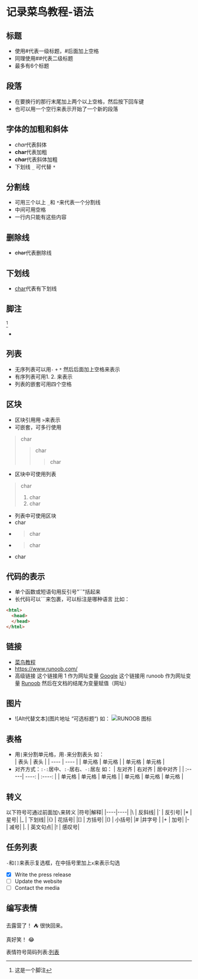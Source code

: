 # 记录菜鸟教程-语法

## 标题
- 使用#代表一级标题，#后面加上空格
- 同理使用##代表二级标题
- 最多有6个标题

## 段落
- 在要换行的那行末尾加上两个以上空格，然后按下回车键
- 也可以用一个空行来表示开始了一个新的段落

## 字体的加粗和斜体
- *char*代表斜体
- **char**代表加粗
- ***char***代表斜体加粗
- 下划线 `_` 可代替 `*`

## 分割线
- 可用三个以上 ` _ `和  ` * `来代表一个分割线
- 中间可用空格
- 一行内只能有这些内容

## 删除线

- ~~char~~代表删除线

## 下划线

- <u>char</u>代表有下划线

## 脚注
[^ 脚注]	
	
- [^ 脚注]: 这是一个脚注

## 列表
- 无序列表可以用`-` 	`+`     `*` 然后后面加上空格来表示
- 有序列表可用1.	2. 	来表示
- 列表的嵌套可用四个空格

## 区块

- 区块引用用 `>`来表示
- 可嵌套，可多行使用
>char
>>char
>>
>>>char
- 区块中可使用列表
>char
>1. char
>2. char
- 列表中可使用区块
- char
- >char
- >char
- char
## 代码的表示

- 单个函数或短语句用反引号"``"括起来
- 长代码可以```来包裹，可以标注是哪种语言
比如：
```html
<html>
  <head>
  </head>
</html>
```
## 链接
- [菜鸟教程](https://www.runoob.com/)
- <https://www.runoob.com/>
- 高级链接
这个链接用 1 作为网址变量 [Google][1]
这个链接用 runoob 作为网址变量 [Runoob][runoob]
然后在文档的结尾为变量赋值（网址）
	
[1]: http://www.google.com/
[runoob]: http://www.runoob.com/
## 图片
- ![Alt代替文本](图片地址 “可选标题“)
如：
![RUNOOB 图标](http://static.runoob.com/images/runoob-logo.png "RUNOOB")
## 表格
- 用`|`来分割单元格，用`-`来分割表头
如：	
|  表头   | 表头  |
|  ----  | ----  |
| 单元格  | 单元格 |
| 单元格  | 单元格 |
- 对齐方式：`:-:`居中、`:-`居右、`-:`居左
如：
| 左对齐 | 右对齐 | 居中对齐 |
| :-----| ----: | :----: |
| 单元格 | 单元格 | 单元格 |
| 单元格 | 单元格 | 单元格 |
## 转义
以下符号可通过前面加`\`来转义
|符号|解释|
|----|----|
|\  | 反斜线|
|`  | 反引号|
|*  | 星号|
|_  | 下划线|
|{} | 花括号|
|[] | 方括号|
|() | 小括号|
|#   |井字号 |
|+  | 加号|
|-  | 减号|
|.  | 英文句点|
|!  | 感叹号|
## 任务列表
`-`和`[]`来表示复选框，在中括号里加上`x`来表示勾选
- [x] Write the press release
- [ ] Update the website
- [ ] Contact the media
## 编写表情
去露营了！ :tent: 很快回来。

真好笑！ :joy:

表情符号简码列表:[列表](https://gist.github.com/rxaviers/7360908)
